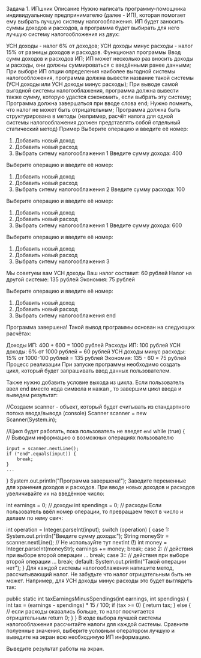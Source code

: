 Задача 1. ИПшник
Описание
Нужно написать программу-помощника индивидуальному предпринимателю (далее - ИП), которая помогает ему выбрать лучшую систему налогооблажения. ИП будет заносить суммы доходов и расходов, а программа будет выбирать для него лучшую систему налогообложения из двух:

УСН доходы - налог 6% от доходов;
УСН доходы минус расходы - налог 15% от разницы доходов и расходов.
Функционал программы
Ввод сумм доходов и расходов ИП;
ИП может несколько раз вносить доходы и расходы, они должны суммироваться с введёнными ранее данными;
При выборе ИП опции определения наиболее выгодной системы налогообложения, программа должна вывести название такой системы (УСН доходы или УСН доходы минус расходы);
При выводе самой выгодной системы налогооблажения, программа должна вывести также сумму, которую удастся сэкономить, если выбрать эту систему;
Программа должна завершаться при вводе слова end;
Нужно помнить, что налог не может быть отрицательным;
Программа должна быть структурирована в методы (например, расчёт налога для одной системы налогооблажения должен представлять собой отдельный статический метод)
Пример
Выберите операцию и введите её номер:
1. Добавить новый доход
2. Добавить новый расход
3. Выбрать ситему налогооблажения
   1 <Enter>
   Введите сумму дохода:
   400 <Enter>

Выберите операцию и введите её номер:
1. Добавить новый доход
2. Добавить новый расход
3. Выбрать ситему налогооблажения
   2 <Enter>
   Введите сумму расхода:
   100 <Enter>

Выберите операцию и введите её номер:
1. Добавить новый доход
2. Добавить новый расход
3. Выбрать ситему налогооблажения
   1 <Enter>
   Введите сумму дохода:
   600 <Enter>

Выберите операцию и введите её номер:
1. Добавить новый доход
2. Добавить новый расход
3. Выбрать ситему налогооблажения
   3 <Enter>

Мы советуем вам УСН доходы
Ваш налог составит: 60 рублей
Налог на другой системе: 135 рублей
Экономия: 75 рублей

Выберите операцию и введите её номер:
1. Добавить новый доход
2. Добавить новый расход
3. Выбрать ситему налогооблажения
   end <Enter>

Программа завершена!
Такой вывод программы основан на следующих расчётах:

Доходы ИП: 400 + 600 = 1000 рублей
Расходы ИП: 100 рублей
УСН доходы: 6% от 1000 рублей = 60 рублей
УСН доходы минус расходы: 15% от 1000-100 рублей = 135 рублей
Экономия: 135 - 60 = 75 рублей
Процесс реализации
При запуске программы необходимо создать цикл, который будет запрашивать ввод данных пользователем.

Также нужно добавить условие выхода из цикла. Если пользователь ввел end вместо кода символа и нажал , то завершим цикл ввода и выведем результат:

//Создаем scanner - объект, который будет считывать из стандартного потока ввода/вывода (console)
Scanner scanner = new Scanner(System.in);

//Цикл будет работать, пока пользователь не введет `end`
while (true) {     
// Выводим информацию о возможных операциях пользователю

    input = scanner.nextLine();
    if ("end".equals(input)) {
        break;
    }
    ...
}
System.out.println("Программа завершена!");
Заведите переменные для хранения доходов и расходов. При вводе новых доходов и расходов увеличивайте их на введённое число:

int earnings = 0;    // доходы
int spendings = 0;   // расходы
Если пользователь ввёл номер операции, то превращаем текст в число и делаем по нему свич:

int operation = Integer.parseInt(input);
switch (operation) {
case 1:
System.out.println("Введите сумму дохода:");
String moneyStr = scanner.nextLine(); // Не используйте тут nextInt (!)
int money = Integer.parseInt(moneyStr);
earnings += money;
break;
case 2:
// действия при выборе второй операции
...
break;
case 3::
// действия при выборе второй операции
...
break;
default:
System.out.println("Такой операции нет");
}
Для каждой системы налогооблажения напишите метод, рассчитывающий налог. Не забудьте что налог отрицательным быть не может. Например, для УСН доходы минус расходы это будет выглядеть так:

public static int taxEarningsMinusSpendings(int earnings, int spendings) {
int tax = (earnings - spendings) * 15 / 100;
if (tax >= 0) {
return tax;
} else {
// если расходы оказались больше, то налог посчитается отрицательным
return 0;
}
}
В коде выбора лучшей системы налогооблажения рассчитайте налоги для каждой системы. Сравните полуенные значения, выберите условным оператором лучшую и выведите на экран всю необходимую ИП информацию.

Выведите результат работы на экран.